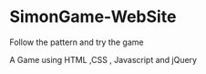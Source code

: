 # SimonGame-WebSite

Follow the pattern and try the game 

A Game using HTML ,CSS , Javascript and jQuery
